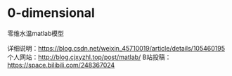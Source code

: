 # 0-dimensional
零维水温matlab模型

详细说明：https://blog.csdn.net/weixin_45710019/article/details/105460195
个人网站：http://blog.cjxyzhl.top/post/matlab/
B站投稿：https://space.bilibili.com/248367024
